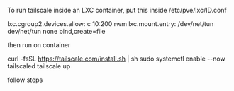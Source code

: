 To run tailscale inside an LXC container, put this inside /etc/pve/lxc/ID.conf

lxc.cgroup2.devices.allow: c 10:200 rwm
lxc.mount.entry: /dev/net/tun dev/net/tun none bind,create=file

then run on container

curl -fsSL https://tailscale.com/install.sh | sh
sudo systemctl enable --now tailscaled
tailscale up

follow steps
